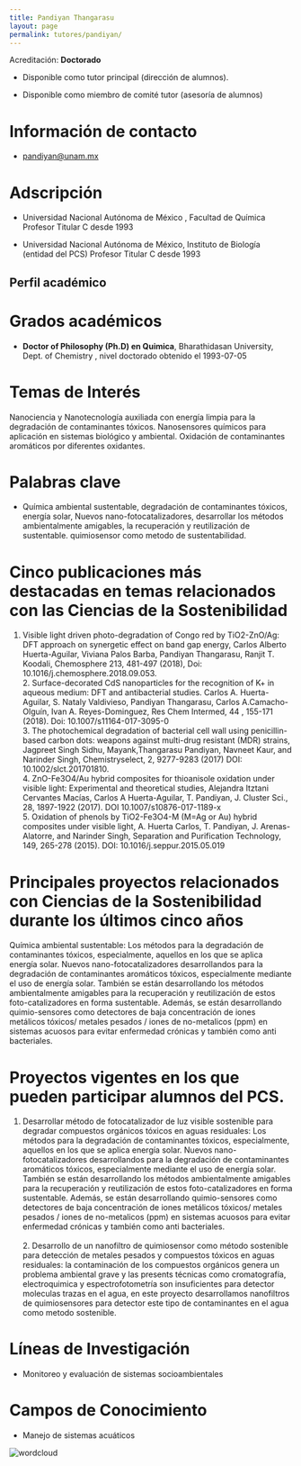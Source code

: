 ```yaml
---
title: Pandiyan Thangarasu
layout: page
permalink: tutores/pandiyan/
---
```


Acreditación: **Doctorado**


 - Disponible como tutor principal (dirección de alumnos).


 - Disponible como miembro de comité tutor (asesoría de alumnos)





# Información de contacto

 - <pandiyan@unam.mx>





# Adscripción


 - Universidad Nacional Autónoma de México , Facultad de Química     Profesor Titular C desde 1993
 

 - Universidad Nacional Autónoma de México, Instituto de Biología (entidad del PCS)    Profesor Titular C desde 1993
 





## Perfil académico


# Grados académicos


 - **Doctor of Philosophy (Ph.D) en Quimica**, Bharathidasan University, Dept. of Chemistry , nivel doctorado obtenido el 1993-07-05




# Temas de Interés

Nanociencia y Nanotecnología auxiliada con energía limpia para la degradación de contaminantes tóxicos. Nanosensores químicos  para aplicación en sistemas biológico y ambiental. Oxidación de contaminantes aromáticos por diferentes oxidantes.



# Palabras clave


 - Química ambiental sustentable,  degradación de contaminantes tóxicos, energía solar,  Nuevos nano-fotocatalizadores, desarrollar los métodos ambientalmente amigables,  la recuperación y reutilización de sustentable. quimiosensor como metodo de sustentabilidad.




# Cinco publicaciones más destacadas en temas relacionados con las Ciencias de la Sostenibilidad

1. Visible light driven photo-degradation of Congo red by TiO2-ZnO/Ag: DFT approach on synergetic effect on band gap energy, Carlos Alberto Huerta-Aguilar, Viviana Palos Barba, Pandiyan Thangarasu, Ranjit T. Koodali, Chemosphere 213, 481-497 (2018), Doi: 10.1016/j.chemosphere.2018.09.053.<br />2.	Surface-decorated CdS nanoparticles for the recognition of K+ in aqueous medium: DFT and antibacterial studies. Carlos A. Huerta-Aguilar, S. Nataly Valdivieso, Pandiyan Thangarasu,  Carlos A.Camacho-Olguín, Ivan A. Reyes-Dominguez, Res Chem Intermed, 44 , 155-171 (2018). Doi: 10.1007/s11164-017-3095-0 <br />3. The photochemical degradation of bacterial cell wall using penicillin-based carbon dots: weapons against multi-drug resistant (MDR) strains, Jagpreet Singh Sidhu, Mayank,Thangarasu Pandiyan, Navneet Kaur, and Narinder Singh, Chemistryselect, 2, 9277-9283 (2017) DOI: 10.1002/slct.201701810.  <br />4. ZnO-Fe3O4/Au hybrid composites for thioanisole oxidation under visible light: Experimental and theoretical studies, Alejandra Itztani Cervantes Macías, Carlos A Huerta-Aguilar, T. Pandiyan,  J. Cluster Sci., 28, 1897-1922 (2017). DOI 10.1007/s10876-017-1189-x<br />5. Oxidation of phenols by TiO2-Fe3O4-M (M=Ag or Au) hybrid composites under visible light, A. Huerta Carlos, T. Pandiyan,  J. Arenas-Alatorre,  and Narinder Singh,  Separation and Purification Technology,  149, 265-278 (2015). DOI: 10.1016/j.seppur.2015.05.019




# Principales proyectos relacionados con Ciencias de la Sostenibilidad durante los últimos cinco años

Química ambiental sustentable: Los métodos para la degradación de contaminantes tóxicos, especialmente,  aquellos en los que se aplica energía solar.  Nuevos nano-fotocatalizadores desarrollandos para la degradación de contaminantes aromáticos tóxicos, especialmente mediante el uso de energía solar. También se están desarrollando los métodos ambientalmente amigables para la recuperación y reutilización de estos foto-catalizadores en forma sustentable. Además, se están desarrollando quimio-sensores como detectores de baja concentración de iones metálicos tóxicos/ metales pesados / iones de no-metalicos (ppm) en sistemas acuosos para evitar enfermedad crónicas y también como anti bacteriales.




# Proyectos vigentes en los que pueden participar alumnos del PCS.

1. Desarrollar método de fotocatalizador de luz visible sostenible para degradar compuestos orgánicos tóxicos en aguas residuales:  Los métodos para la degradación de contaminantes tóxicos, especialmente,  aquellos en los que se aplica energía solar.  Nuevos nano-fotocatalizadores desarrollandos para la degradación de contaminantes aromáticos tóxicos, especialmente mediante el uso de energía solar. También se están desarrollando los métodos ambientalmente amigables para la recuperación y reutilización de estos foto-catalizadores en forma sustentable. Además, se están desarrollando quimio-sensores como detectores de baja concentración de iones metálicos tóxicos/ metales pesados / iones de no-metalicos (ppm) en sistemas acuosos para evitar enfermedad crónicas y también como anti bacteriales.<br /><br />2. Desarrollo de un nanofiltro  de quimiosensor como método sostenible para detección de metales pesados y compuestos tóxicos en aguas residuales: la contaminación de los compuestos orgánicos genera un problema ambiental grave y las presents técnicas como cromatografía, electroquimica y espectrofotometría son insuficientes para detector moleculas trazas en el agua, en este proyecto desarrollamos nanofiltros de quimiosensores para detector este tipo de contaminantes en el agua como metodo sostenible.




# Líneas de Investigación


 - Monitoreo y evaluación de sistemas socioambientales





# Campos de Conocimiento

 - Manejo de sistemas acuáticos



![wordcloud](https://sostenibilidad.posgrado.unam.mx/media/perfil-academico/313/wordcloud.png)
